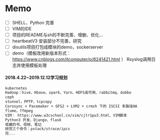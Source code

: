 
# Memo

- [ ] SHELL、Python 完善
- [ ] VIM的IDE
- [ ] 项目的README与sh的不断完善、增删、优化...
- [ ] heartbeatV3 安装部分不完善，研究
- [ ] disutils项目打包成模块的demo，sockerserver
- [ ] demo（模板改用新版本形式：https://www.cnblogs.com/itcomputer/p/6241421.html ） Rsyslog调用日志并使用模板处理

#### 2018.4.22~2019.12.12学习规划
```txt
kubernetes
Hadoop：hive、Hbase、spark、Yarn、HDFS高可用、rabbitmq、dubbo
ceph
stunnel，PPTP，tcpcopy
Corosync + Pacemaker + GFS2 + LVM2 + crmsh 下的 ISCSI 多路径HA
flume，ffmpeg
VIM： https://www.w3cschool.cn/vim/cjtr1pu3.html、VIM脚本
Python3 开发、Django、flask
收藏的书、视频、笔记
研究三个命令：pstack/strace/ipcs
完...
```
